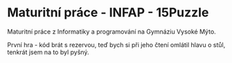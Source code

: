 # Maturitní práce - INFAP - 15Puzzle

Maturitní práce z Informatiky a programování na Gymnáziu Vysoké Mýto.

První hra - kód brát s rezervou, teď bych si při jeho čtení omlátil hlavu o stůl, tenkrát jsem na to byl pyšný.
